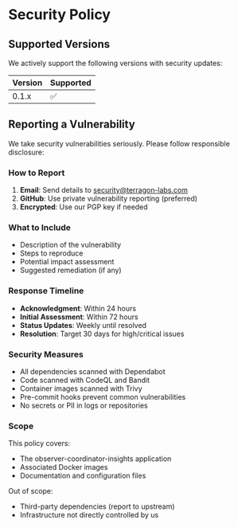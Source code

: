 # Security Policy

## Supported Versions

We actively support the following versions with security updates:

| Version | Supported          |
| ------- | ------------------ |
| 0.1.x   | :white_check_mark: |

## Reporting a Vulnerability

We take security vulnerabilities seriously. Please follow responsible disclosure:

### How to Report

1. **Email**: Send details to security@terragon-labs.com
2. **GitHub**: Use private vulnerability reporting (preferred)
3. **Encrypted**: Use our PGP key if needed

### What to Include

- Description of the vulnerability
- Steps to reproduce
- Potential impact assessment
- Suggested remediation (if any)

### Response Timeline

- **Acknowledgment**: Within 24 hours
- **Initial Assessment**: Within 72 hours  
- **Status Updates**: Weekly until resolved
- **Resolution**: Target 30 days for high/critical issues

### Security Measures

- All dependencies scanned with Dependabot
- Code scanned with CodeQL and Bandit
- Container images scanned with Trivy
- Pre-commit hooks prevent common vulnerabilities
- No secrets or PII in logs or repositories

### Scope

This policy covers:
- The observer-coordinator-insights application
- Associated Docker images
- Documentation and configuration files

Out of scope:
- Third-party dependencies (report to upstream)
- Infrastructure not directly controlled by us
